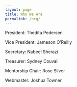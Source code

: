 ```yaml
---
layout: page
title: Who We Are
permalink: /org/
---
```


President: Thedita Pedersen

Vice President: Jameson O’Reilly

Secretary: Nabeel Sherazi

Treasurer: Sydney Couval

Mentorship Chair: Rose Silver

Webmaster: Joshua Towner